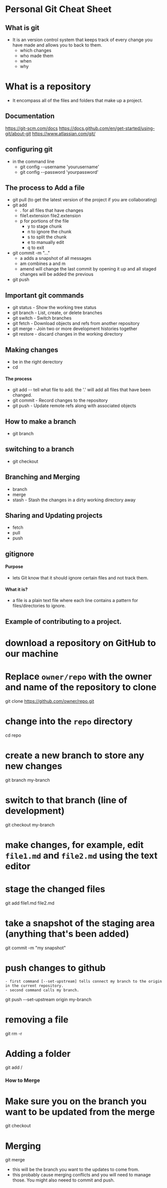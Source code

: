# Personal Git Cheat Sheet

## What is git 
 - It is an version control system that keeps track of every change you have made and allows you to back to them. 
    - which changes 
    - who made them 
    - when 
    - why 

# What is a repository 
- It encompass all of the files and folders that make up a project.

## Documentation 

https://git-scm.com/docs 
https://docs.github.com/en/get-started/using-git/about-git
https://www.atlassian.com/git/ 


## configuring git

- in the command line 
    - git config --username 'yourusername'
    - git config --password 'yourpassword'

## The process to Add a file 

- git pull (to get the latest version of the project if you are collaborating)
- git add 
    - . for all files that have changes
    - <specific file or files> file1.extension file2.extension
    - p for portions of the file 
        - y to stage chunk 
        - n to ignore the chunk
        - s to split the chunk 
        - e to manually edit
        - q to exit
- git commit -m "..."
    - a adds a snapshot of all messages
    - am combines a and m
    - amend will change the last commit by opening it up and all staged changes will be added the previous
- git push

## Important git commands 

 - git status - Show the working tree status
 - git branch - List, create, or delete branches
 - git switch - Switch branches
 - git fetch -  Download objects and refs from another repository
 - git merge - Join two or more development histories together
 - git restore - discard changes in the working directory

## Making changes 
- be in the right derectory
- cd <file path>

#### The process 
- git add -- tell what file to add. the '.' will add all files that have been changed. 
- git commit - Record changes to the repository
- git push - Update remote refs along with associated objects

## How to make a branch 
- git branch <name of branch>

## switching to a branch 
- git checkout <name of branch>

## Branching and Merging
- branch 
- merge
- stash -  Stash the changes in a dirty working directory away


## Sharing and Updating projects
- fetch
- pull
- push

## gitignore

#### Purpose 
- lets Git know that it should ignore certain files and not track them.
#### What it is? 
- a file is a plain text file where each line contains a pattern for files/directories to ignore.

## Example of contributing to a project. 
# download a repository on GitHub to our machine
# Replace `owner/repo` with the owner and name of the repository to clone
git clone https://github.com/owner/repo.git

# change into the `repo` directory
cd repo

# create a new branch to store any new changes
git branch my-branch

# switch to that branch (line of development)
git checkout my-branch

# make changes, for example, edit `file1.md` and `file2.md` using the text editor

# stage the changed files
git add file1.md file2.md

# take a snapshot of the staging area (anything that's been added)
git commit -m "my snapshot"

# push changes to github
    - first command [--set-upstream] tells connect my branch to the origin in the current repository.
    - second command calls my branch.
git push --set-upstream origin my-branch

# removing a file 
git rm -r <file>

# Adding a folder 
git add <foldername>/


### How to Merge 

# Make sure you on the branch you want to be updated from the merge
git checkout <branch-name>

# Merging 
git merge <branch-name>

- this will be the branch you want to the updates to come from. 
- this probably cause merging conflicts and you will need to manage those. You might also neeed to commit and push. 